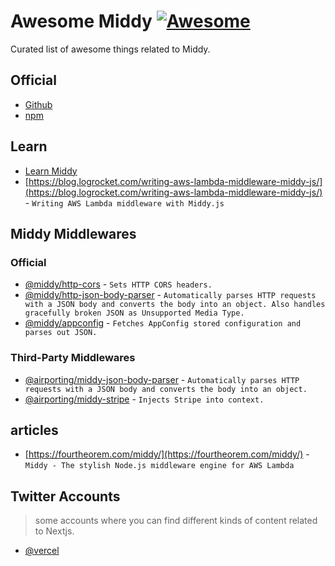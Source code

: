 # **Awesome Middy** [![Awesome](https://cdn.rawgit.com/sindresorhus/awesome/d7305f38d29fed78fa85652e3a63e154dd8e8829/media/badge.svg)](https://github.com/sindresorhus/awesome)
Curated list of awesome things related to Middy.

## Official
- [Github](https://github.com/middyjs/middy)
- [npm](https://www.npmjs.com/package/@middy/core)

## Learn
- [Learn Middy]([https://nextjs.org/learn/foundations/about-nextjs](https://middy.js.org/docs/))
- [https://blog.logrocket.com/writing-aws-lambda-middleware-middy-js/](https://blog.logrocket.com/writing-aws-lambda-middleware-middy-js/) - `Writing AWS Lambda middleware with Middy.js`

## Middy Middlewares

### Official
- [@middy/http-cors](https://middy.js.org/docs/middlewares/http-cors) - `Sets HTTP CORS headers.`
- [@middy/http-json-body-parser](https://middy.js.org/docs/middlewares/http-json-body-parser) - `Automatically parses HTTP requests with a JSON body and converts the body into an object. Also handles gracefully broken JSON as Unsupported Media Type.`
- [@middy/appconfig](https://middy.js.org/docs/middlewares/appconfig) - `Fetches AppConfig stored configuration and parses out JSON.`

### Third-Party Middlewares
- [@airporting/middy-json-body-parser](https://github.com/airporting/middy-json-body-parser) - `Automatically parses HTTP requests with a JSON body and converts the body into an object.`
- [@airporting/middy-stripe](https://github.com/airporting/middy-stripe) - `Injects Stripe into context.`

## articles
- [https://fourtheorem.com/middy/](https://fourtheorem.com/middy/) - `Middy - The stylish Node.js middleware engine for AWS Lambda`

## Twitter Accounts
> some accounts where you can find different kinds of content related to Nextjs.

- [@vercel](https://twitter.com/vercel)

